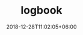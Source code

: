 ---
title: "logbook"
date: 2018-12-28T11:02:05+06:00 
# type don't remove or customize
type : "docs"
---
